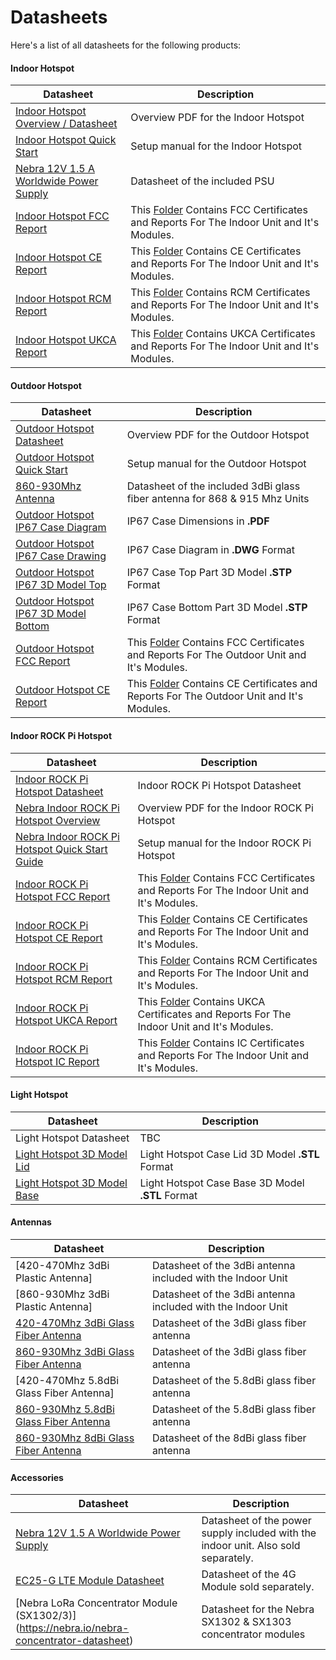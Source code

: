 # Datasheets

Here's a list of all datasheets for the following products:

#### Indoor Hotspot
| Datasheet | Description |
| --- | ---  |
| [Indoor Hotspot Overview / Datasheet](https://helium.nebra.com/pdfs/indoor-overview.pdf) | Overview PDF for the Indoor Hotspot |
| [Indoor Hotspot Quick Start](https://helium.nebra.com/pdfs/indoor-quick-start.pdf)  | Setup manual for the Indoor Hotspot |
| [Nebra 12V 1.5 A Worldwide Power Supply](https://github.com/NebraLtd/Helium-Guides/blob/main/docs/datasheets/accessories/Nebra12v1.5A-Power-Supply-Datasheet.pdf)  | Datasheet of the included PSU |
| [Indoor Hotspot FCC Report](https://github.com/NebraLtd/Helium-Guides/tree/main/docs/certifications/indoor/raspberry-pi/FCC) | This [Folder](https://github.com/NebraLtd/Helium-Guides/tree/main/docs/certifications/indoor/raspberry-pi/FCC) Contains FCC Certificates and Reports For The Indoor Unit and It's Modules.|
|[Indoor Hotspot CE Report](https://github.com/NebraLtd/Helium-Guides/tree/main/docs/certifications/indoor/raspberry-pi/CE)| This [Folder](https://github.com/NebraLtd/Helium-Guides/tree/main/docs/certifications/indoor/raspberry-pi/CE) Contains CE Certificates and Reports For The Indoor Unit and It's Modules. |
|[Indoor Hotspot RCM Report](https://github.com/NebraLtd/Helium-Guides/tree/main/docs/certifications/indoor/raspberry-pi/RCM)| This [Folder](https://github.com/NebraLtd/Helium-Guides/tree/main/docs/certifications/indoor/raspberry-pi/RCM) Contains RCM Certificates and Reports For The Indoor Unit and It's Modules. |
|[Indoor Hotspot UKCA Report](https://github.com/NebraLtd/Helium-Guides/tree/main/docs/certifications/indoor/raspberry-pi/UKCA)| This [Folder](https://github.com/NebraLtd/Helium-Guides/tree/main/docs/certifications/indoor/raspberry-pi/UKCA) Contains UKCA Certificates and Reports For The Indoor Unit and It's Modules. |



#### Outdoor Hotspot

| Datasheet | Description |
| --- | ---  |
| [Outdoor Hotspot Datasheet](https://nebra.io/outdoor-datasheet) | Overview PDF for the Outdoor Hotspot |
| [Outdoor Hotspot Quick Start](https://helium.nebra.com/pdfs/outdoor-quick-start.pdf)  | Setup manual for the Outdoor Hotspot |
| [860-930Mhz Antenna](https://helium.nebra.com/datasheets/antennas/NBR-0040.pdf) | Datasheet of the included 3dBi glass fiber antenna for 868 & 915 Mhz Units |
| [Outdoor Hotspot IP67 Case Diagram](../datasheets/cases/outdoor/IP67-Diagram-DAM005C.pdf ':ignore')  | IP67 Case Dimensions in **.PDF** |
|[Outdoor Hotspot IP67 Case Drawing](../datasheets/cases/outdoor/IP67-Diagram.dwg ':ignore')|IP67 Case Diagram in **.DWG** Format |
|[Outdoor Hotspot IP67 3D Model Top](.../datasheets/cases/outdoor/IP67-3D-Model-DAM005CLID.stp ':ignore')| IP67 Case Top Part 3D Model **.STP** Format |
|[Outdoor Hotspot IP67 3D Model Bottom](../datasheets/cases/outdoor/IP67-3D-Model-DAM-005CBOTTOM.stp ':ignore')| IP67 Case Bottom Part 3D Model **.STP** Format|
| [Outdoor Hotspot FCC Report](https://github.com/NebraLtd/Helium-Guides/tree/main/docs/certifications/outdoor/raspberry-pi/FCC) | This [Folder](https://github.com/NebraLtd/Helium-Guides/tree/main/docs/certifications/outdoor/raspberry-pi/FCC) Contains FCC Certificates and Reports For The Outdoor Unit and It's Modules.|
|[Outdoor Hotspot CE Report](https://github.com/NebraLtd/Helium-Guides/tree/main/docs/certifications/outdoor/raspberry-pi/CE)| This [Folder](https://github.com/NebraLtd/Helium-Guides/tree/main/docs/certifications/outdoor/raspberry-pi/CE) Contains CE Certificates and Reports For The Outdoor Unit and It's Modules. |



#### Indoor ROCK Pi Hotspot

| Datasheet | Description |
| --- | ---  |
| [Indoor ROCK Pi Hotspot Datasheet](https://nebra.io/rockpi-datasheet)  | Indoor ROCK Pi Hotspot Datasheet |
| [Nebra Indoor ROCK Pi Hotspot Overview](https://helium.nebra.com/pdfs/indoor-rockpi-overview.pdf)| Overview PDF for the Indoor ROCK Pi Hotspot |
| [Nebra Indoor ROCK Pi Hotspot Quick Start Guide](https://helium.nebra.com/pdfs/indoor-rockpi-quick-start.pdf)| Setup manual for the Indoor ROCK Pi Hotspot |
| [Indoor ROCK Pi Hotspot FCC Report](https://github.com/NebraLtd/Helium-Guides/tree/main/docs/certifications/indoor/rock-pi/FCC) | This [Folder](https://github.com/NebraLtd/Helium-Guides/tree/main/docs/certifications/indoor/rock-pi/FCC) Contains FCC Certificates and Reports For The Indoor Unit and It's Modules.|
|[Indoor ROCK Pi Hotspot CE Report](https://github.com/NebraLtd/Helium-Guides/tree/main/docs/certifications/indoor/rock-pi/CE)| This [Folder](https://github.com/NebraLtd/Helium-Guides/tree/main/docs/certifications/indoor/rock-pi/CE) Contains CE Certificates and Reports For The Indoor Unit and It's Modules. |
|[Indoor ROCK Pi Hotspot RCM Report](https://github.com/NebraLtd/Helium-Guides/tree/main/docs/certifications/indoor/rock-pi/RCM)| This [Folder](https://github.com/NebraLtd/Helium-Guides/tree/main/docs/certifications/indoor/rock-pi/RCM) Contains RCM Certificates and Reports For The Indoor Unit and It's Modules. |
|[Indoor ROCK Pi Hotspot UKCA Report](https://github.com/NebraLtd/Helium-Guides/tree/main/docs/certifications/indoor/rock-pi/UKCA)| This [Folder](https://github.com/NebraLtd/Helium-Guides/tree/main/docs/certifications/indoor/rock-pi/UKCA) Contains UKCA Certificates and Reports For The Indoor Unit and It's Modules. |
|[Indoor ROCK Pi Hotspot IC Report](https://github.com/NebraLtd/Helium-Guides/tree/main/docs/certifications/indoor/rock-pi/IC)| This [Folder](https://github.com/NebraLtd/Helium-Guides/tree/main/docs/certifications/indoor/rock-pi/IC) Contains IC Certificates and Reports For The Indoor Unit and It's Modules. |

#### Light Hotspot

| Datasheet | Description |
| --- | ---  |
| Light Hotspot Datasheet | TBC |
|[Light Hotspot 3D Model Lid](.../datasheets/cases/light/GATEWAY_Lid_Moulding-1.STL ':ignore')| Light Hotspot Case Lid 3D Model **.STL** Format |
|[Light Hotspot 3D Model Base](../datasheets/cases/light/GATEWAY_Base_Moulding-1.STL ':ignore')| Light Hotspot Case Base 3D Model **.STL** Format|

#### Antennas
| Datasheet | Description |
| --- | ---  |
| [420-470Mhz 3dBi Plastic Antenna] | Datasheet of the 3dBi antenna included with the Indoor Unit |
| [860-930Mhz 3dBi Plastic Antenna] | Datasheet of the 3dBi antenna included with the Indoor Unit |
| [420-470Mhz 3dBi Glass Fiber Antenna](https://github.com/NebraLtd/Helium-Guides/blob/main/docs/datasheets/antennas/NBR-0041.pdf) | Datasheet of the 3dBi glass fiber antenna |
| [860-930Mhz 3dBi Glass Fiber Antenna](https://helium.nebra.com/datasheets/antennas/Nebra-NBR-0040.pdf)  | Datasheet of the 3dBi glass fiber antenna |
| [420-470Mhz 5.8dBi Glass Fiber Antenna] | Datasheet of the 5.8dBi glass fiber antenna |
| [860-930Mhz 5.8dBi Glass Fiber Antenna](https://helium.nebra.com/datasheets/antennas/Nebra-NBR-0042.pdf)  | Datasheet of the 5.8dBi glass fiber antenna |
| [860-930Mhz 8dBi Glass Fiber Antenna](https://helium.nebra.com/datasheets/antennas/Nebra-NBR-0039.pdf)  | Datasheet of the 8dBi glass fiber antenna |

#### Accessories
| Datasheet | Description |
| --- | ---  |
| [Nebra 12V 1.5 A Worldwide Power Supply](https://github.com/NebraLtd/Helium-Guides/blob/main/docs/datasheets/accessories/Nebra12v1.5A-Power-Supply-Datasheet.pdf) | Datasheet of the power supply included with the indoor unit. Also sold separately.|
| [EC25-G LTE Module Datasheet](https://www.quectel.com/wp-content/uploads/pdfupload/EP-FMEG25GMPCIs_Specification_V1.0-1609137.pdf)| Datasheet of the 4G Module sold separately.|
| [Nebra LoRa Concentrator Module (SX1302/3)] (https://nebra.io/nebra-concentrator-datasheet) | Datasheet for the Nebra SX1302 & SX1303 concentrator modules |
